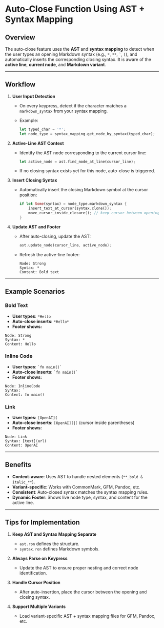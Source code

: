 # Auto-Close Function Using AST + Syntax Mapping

## Overview

The auto-close feature uses the **AST** and **syntax mapping** to detect when the user types an opening Markdown syntax (e.g., `*`, `**`, `` ` ``, `[`), and automatically inserts the corresponding closing syntax. It is aware of the **active line**, **current node**, and **Markdown variant**.

---

## Workflow

1. **User Input Detection**

   * On every keypress, detect if the character matches a `markdown_syntax` from your syntax mapping.
   * Example:

     ```rust
     let typed_char = '*';
     let node_type = syntax_mapping.get_node_by_syntax(typed_char);
     ```

2. **Active-Line AST Context**

   * Identify the AST node corresponding to the current cursor line:

     ```rust
     let active_node = ast.find_node_at_line(cursor_line);
     ```
   * If no closing syntax exists yet for this node, auto-close is triggered.

3. **Insert Closing Syntax**

   * Automatically insert the closing Markdown symbol at the cursor position:

     ```rust
     if let Some(syntax) = node_type.markdown_syntax {
         insert_text_at_cursor(syntax.clone());
         move_cursor_inside_closure(); // keep cursor between opening and closing
     }
     ```

4. **Update AST and Footer**

   * After auto-closing, update the AST:

     ```rust
     ast.update_node(cursor_line, active_node);
     ```
   * Refresh the active-line footer:

     ```
     Node: Strong
     Syntax: *
     Content: Bold text
     ```

---

## Example Scenarios

### Bold Text

* **User types:** `*Hello`
* **Auto-close inserts:** `*Hello*`
* **Footer shows:**

```
Node: Strong
Syntax: *
Content: Hello
```

### Inline Code

* **User types:** `` `fn main()` ``
* **Auto-close inserts:** `` `fn main()` ``
* **Footer shows:**

```
Node: InlineCode
Syntax: `
Content: fn main()
```

### Link

* **User types:** `[OpenAI](`
* **Auto-close inserts:** `[OpenAI](|)` (cursor inside parentheses)
* **Footer shows:**

```
Node: Link
Syntax: [text](url)
Content: OpenAI
```

---

## Benefits

* **Context-aware**: Uses AST to handle nested elements (`**_bold & italic_**`).
* **Variant-specific**: Works with CommonMark, GFM, Pandoc, etc.
* **Consistent**: Auto-closed syntax matches the syntax mapping rules.
* **Dynamic Footer**: Shows live node type, syntax, and content for the active line.

---

## Tips for Implementation

1. **Keep AST and Syntax Mapping Separate**

   * `ast.ron` defines the structure.
   * `syntax.ron` defines Markdown symbols.

2. **Always Parse on Keypress**

   * Update the AST to ensure proper nesting and correct node identification.

3. **Handle Cursor Position**

   * After auto-insertion, place the cursor between the opening and closing syntax.

4. **Support Multiple Variants**

   * Load variant-specific AST + syntax mapping files for GFM, Pandoc, etc.
